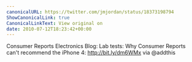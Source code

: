```yaml
---
canonicalURL: https://twitter.com/jmjordan/status/18373198794
ShowCanonicalLink: true
CanonicalLinkText: View original on
date: 2010-07-12T18:23:42+00:00
---
```

Consumer Reports Electronics Blog: Lab tests: Why Consumer Reports can't recommend the iPhone 4: http://bit.ly/dm6WMx via @addthis